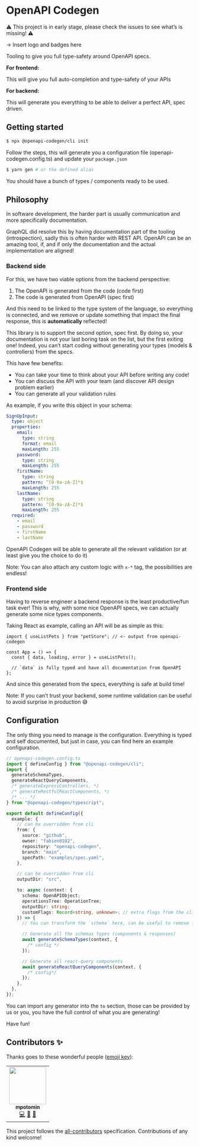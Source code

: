 # OpenAPI Codegen

⚠️ This project is in early stage, please check the issues to see what’s is missing! ⚠️

-> Insert logo and badges here

Tooling to give you full type-safety around OpenAPI specs.

**For frontend:**

This will give you full auto-completion and type-safety of your APIs

**For backend:**

This will generate you everything to be able to deliver a perfect API, spec driven.

## Getting started

```bash
$ npx @openapi-codegen/cli init
```

Follow the steps, this will generate you a configuration file (openapi-codegen.config.ts) and update your `package.json`

```bash
$ yarn gen # or the defined alias
```

You should have a bunch of types / components ready to be used.

## Philosophy

In software development, the harder part is usually communication and more specifically documentation.

GraphQL did resolve this by having documentation part of the tooling (introspection), sadly this is often harder with REST API. OpenAPI can be an amazing tool, if, and if only the documentation and the actual implementation are aligned!

### Backend side

For this, we have two viable options from the backend perspective:

1. The OpenAPI is generated from the code (code first)
2. The code is generated from OpenAPI (spec first)

And this need to be linked to the type system of the language, so everything is connected, and we remove or update something that impact the final response, this is **automatically** reflected!

This library is to support the second option, spec first. By doing so, your documentation is not your last boring task on the list, but the first exiting one! Indeed, you can’t start coding without generating your types (models & controllers) from the specs.

This have few benefits:

- You can take your time to think about your API before writing any code!
- You can discuss the API with your team (and discover API design problem earlier)
- You can generate all your validation rules

As example, if you write this object in your schema:

```yaml
SignUpInput:
  type: object
  properties:
    email:
      type: string
      format: email
      maxLength: 255
    password:
      type: string
      maxLength: 255
    firstName:
      type: string
      pattern: ^[0-9a-zA-Z]*$
      maxLength: 255
    lastName:
      type: string
      pattern: ^[0-9a-zA-Z]*$
      maxLength: 255
  required:
    - email
    - password
    - firstName
    - lastName
```

OpenAPI Codegen will be able to generate all the relevant validation (or at least give you the choice to do it)

Note: You can also attach any custom logic with `x-*` tag, the possibilities are endless!

### Frontend side

Having to reverse engineer a backend response is the least productive/fun task ever! This is why, with some nice OpenAPI specs, we can actually generate some nice types components.

Taking React as example, calling an API will be as simple as this:

```tsx
import { useListPets } from "petStore"; // <- output from openapi-codegen

const App = () => {
  const { data, loading, error } = useListPets();

  // `data` is fully typed and have all documentation from OpenAPI
};
```

And since this generated from the specs, everything is safe at build time!

Note: If you can’t trust your backend, some runtime validation can be useful to avoid surprise in production 😅

## Configuration

The only thing you need to manage is the configuration.
Everything is typed and self documented, but just in case, you can find here an example configuration.

```ts
// openapi-codegen.config.ts
import { defineConfig } from "@openapi-codegen/cli";
import {
  generateSchemaTypes,
  generateReactQueryComponents,
  /* generateExpressControllers, */
  /* generateRestfulReactComponents, */
  /* ... */
} from "@openapi-codegen/typescript";

export default defineConfig({
  example: {
    // can be overridden from cli
    from: {
      source: "github",
      owner: "fabien0102",
      repository: "openapi-codegen",
      branch: "main",
      specPath: "examples/spec.yaml",
    },

    // can be overridden from cli
    outputDir: "src",

    to: async (context: {
      schema: OpenAPIObject;
      operationsTree: OperationTree;
      outputDir: string;
      customFlags: Record<string, unknown>; // extra flags from the cli
    }) => {
      // You can transform the `schema` here, can be useful to remove internal routes or fixing some known issues in the specs ;)

      // Generate all the schemas types (components & responses)
      await generateSchemaTypes(context, {
        /* config */
      });

      // Generate all react-query components
      await generateReactQueryComponents(context, {
        /* config*/
      });
    },
  },
});
```

You can import any generator into the `to` section, those can be provided by us or you, you have the full control of what you are generating!

Have fun!

## Contributors ✨

Thanks goes to these wonderful people ([emoji key](https://allcontributors.org/docs/en/emoji-key)):

<!-- ALL-CONTRIBUTORS-LIST:START - Do not remove or modify this section -->
<!-- prettier-ignore-start -->
<!-- markdownlint-disable -->
<table>
  <tr>
    <td align="center"><a href="https://github.com/mpotomin"><img src="https://avatars.githubusercontent.com/u/639406?v=4?s=100" width="100px;" alt=""/><br /><sub><b>mpotomin</b></sub></a><br /><a href="https://github.com/fabien0102/openapi-codegen/commits?author=mpotomin" title="Code">💻</a> <a href="#ideas-mpotomin" title="Ideas, Planning, & Feedback">🤔</a> <a href="https://github.com/fabien0102/openapi-codegen/pulls?q=is%3Apr+reviewed-by%3Ampotomin" title="Reviewed Pull Requests">👀</a></td>
  </tr>
</table>

<!-- markdownlint-restore -->
<!-- prettier-ignore-end -->

<!-- ALL-CONTRIBUTORS-LIST:END -->

This project follows the [all-contributors](https://github.com/all-contributors/all-contributors) specification. Contributions of any kind welcome!
